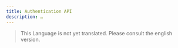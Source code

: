 ```yaml
---
title: Authentication API
description: …
---
```


> This Language is not yet translated. Please consult the english version.
